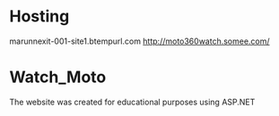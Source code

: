 # Hosting
marunnexit-001-site1.btempurl.com
http://moto360watch.somee.com/

# Watch_Moto
The website was created for educational purposes using ASP.NET
